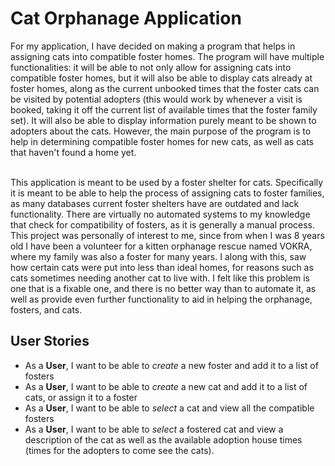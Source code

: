 # Cat Orphanage Application
For my application, I have decided on making a program that helps in assigning cats into compatible
foster homes. The program will have multiple functionalities: it will be able to not only allow for assigning cats 
into compatible foster homes, but it will also be able to display cats already at foster homes, along as the current 
unbooked times that the foster cats can be visited by potential adopters (this would work by whenever a visit is 
booked, taking it off the current list of available times that the foster family set). It will also be able to 
display information purely meant to be shown to adopters about the cats. However, the main purpose of the program is to
help in determining compatible foster homes for new cats, as well as cats that haven't found a home yet.

<br>
This application is meant to be used by a foster shelter for cats. Specifically it is meant to be able to help the 
process of assigning cats to foster families, as many databases current foster shelters have are outdated and lack
functionality. There are virtually no automated systems to my knowledge that check for compatibility of fosters,
as it is generally a manual process. This project was personally of interest to me, since from when I was 8 years old I 
have been a volunteer for a kitten orphanage rescue named VOKRA, where my family was also a foster for many years.
I along with this, saw how certain cats were put into less than ideal homes, for reasons such as cats sometimes needing
another cat to live with. I felt like this problem is one that is a fixable one, and there is no better way than
to automate it, as well as provide even further functionality to aid in helping the orphanage, fosters, and cats.

## User Stories

* As a **User**, I want to be able to *create* a new foster and add it to a list of fosters
* As a **User**, I want to be able to *create* a new cat and add it to a list of cats, or assign it to a foster
* As a **User**, I want to be able to *select* a cat and view all the compatible fosters
* As a **User**, I want to be able to *select* a fostered cat and view a description of the cat as well as
  the available adoption house times (times for the adopters to come see the cats).

